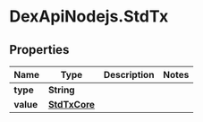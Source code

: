 # DexApiNodejs.StdTx

## Properties

Name | Type | Description | Notes
------------ | ------------- | ------------- | -------------
**type** | **String** |  | 
**value** | [**StdTxCore**](StdTxCore.md) |  | 


